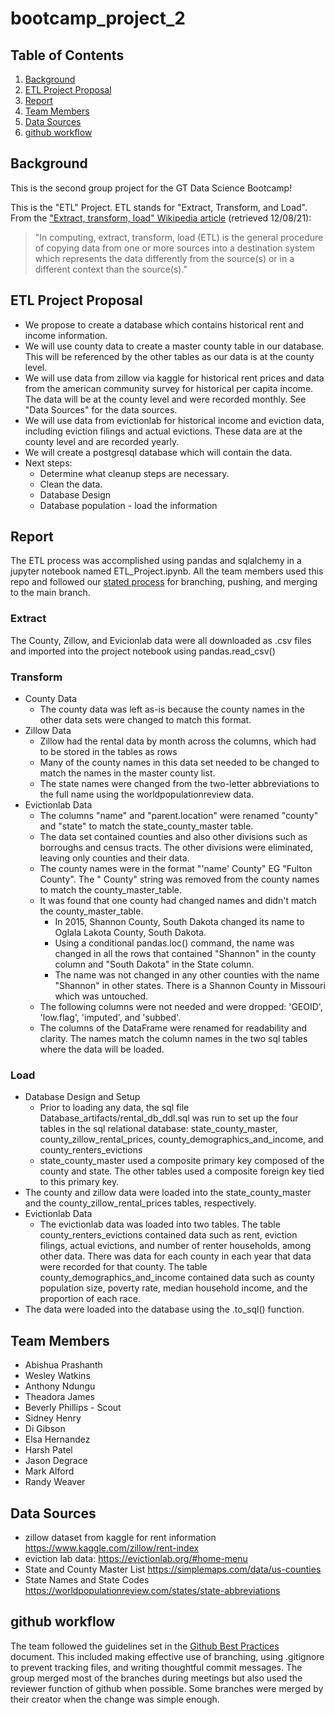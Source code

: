 # bootcamp_project_2

## Table of Contents
1. [Background](#background)
2. [ETL Project Proposal](#etlprojectproposal)
3. [Report](#report)
4. [Team Members](#teammembers)
5. [Data Sources](#datasources)
6. [github workflow](#githubworkflow)

## Background
This is the second group project for the GT Data Science Bootcamp!

This is the "ETL" Project. ETL stands for "Extract, Transform, and Load". From the ["Extract, transform, load" Wikipedia article](https://en.wikipedia.org/wiki/Extract,_transform,_load) (retrieved 12/08/21):

> "In computing, extract, transform, load (ETL) is the general procedure of copying data from one or more sources into a destination system which represents the data differently from the source(s) or in a different context than the source(s)."

## ETL Project Proposal
* We propose to create a database which contains historical rent and income information. 
* We will use county data to create a master county table in our database. This will be referenced by the other tables as our data is at the county level. 
* We will use data from zillow via kaggle for historical rent prices and data from the american community survey for historical per capita income. The data will be at the county level and were recorded monthly. See "Data Sources" for the data sources. 
* We will use data from evictionlab for historical income and eviction data, including eviction filings and actual evictions. These data are at the county level and are recorded yearly.  
* We will create a postgresql database which will contain the data. 
* Next steps:
  * Determine what cleanup steps are necessary. 
  * Clean the data. 
  * Database Design
  * Database population - load the information

## Report

The ETL process was accomplished using pandas and sqlalchemy in a jupyter notebook named ETL_Project.ipynb. All the team members used this repo and followed our [stated process](#githubworkflow) for branching, pushing, and merging to the main branch. 

### Extract
The County, Zillow, and Evicionlab data were all downloaded as .csv files and imported into the project notebook using pandas.read_csv()

### Transform
* County Data
  * The county data was left as-is because the county names in the other data sets were changed to match this format. 
* Zillow Data
  * Zillow had the rental data by month across the columns, which had to be stored in the tables as rows
  * Many of the county names in this data set needed to be changed to match the names in the master county list. 
  * The state names were changed from the two-letter abbreviations to the full name using the worldpopulationreview data. 
* Evictionlab Data
  * The columns "name" and "parent.location" were renamed "county" and "state" to match the state_county_master table. 
  * The data set contained counties and also other divisions such as borroughs and census tracts. The other divisions were eliminated, leaving only counties and their data. 
  * The county names were in the format "'name' County" EG "Fulton County". The " County" string was removed from the county names to match the county_master_table. 
  * It was found that one county had changed names and didn't match the county_master_table. 
    * In 2015, Shannon County, South Dakota changed its name to Oglala Lakota County, South Dakota. 
    * Using a conditional pandas.loc() command, the name was changed in all the rows that contained "Shannon" in the county column and "South Dakota" in the State column. 
    * The name was not changed in any other counties with the name "Shannon" in other states. There is a Shannon County in Missouri which was untouched. 
  * The following columns were not needed and were dropped: 'GEOID', 'low.flag', 'imputed', and 'subbed'. 
  * The columns of the DataFrame were renamed for readability and clarity. The names match the column names in the two sql tables where the data will be loaded. 

### Load
* Database Design and Setup
  * Prior to loading any data, the sql file Database_artifacts/rental_db_ddl.sql was run to set up the four tables in the sql relational database: state_county_master, county_zillow_rental_prices, county_demographics_and_income, and county_renters_evictions
  * state_county_master used a composite primary key composed of the county and state. The other tables used a composite foreign key tied to this primary key. 
* The county and zillow data were loaded into the state_county_master and the county_zillow_rental_prices tables, respectively. 
* Evictionlab Data
  * The evictionlab data was loaded into two tables. The table county_renters_evictions contained data such as rent, eviction filings, actual evictions, and number of renter households, among other data. There was data for each county in each year that data were recorded for that county. The table county_demographics_and_income contained data such as county population size, poverty rate, median household income, and the proportion of each race. 
* The data were loaded into the database using the .to_sql() function. 

## Team Members
* Abishua Prashanth
* Wesley Watkins
* Anthony Ndungu
* Theadora James
* Beverly Phillips - Scout
* Sidney Henry
* Di Gibson
* Elsa Hernandez
* Harsh Patel
* Jason Degrace
* Mark Alford
* Randy Weaver

## Data Sources
* zillow dataset from kaggle for rent information
https://www.kaggle.com/zillow/rent-index
* eviction lab data:
https://evictionlab.org/#home-menu
* State and County Master List
https://simplemaps.com/data/us-counties
* State Names and State Codes
https://worldpopulationreview.com/states/state-abbreviations

## github workflow
The team followed the guidelines set in the [Github Best Practices](https://docs.github.ncsu.edu/github-best-practices/) document. This included making effective use of branching, using .gitignore to prevent tracking files, and writing thoughtful commit messages. The group merged most of the branches during meetings but also used the reviewer function of github when possible. Some branches were merged by their creator when the change was simple enough. 
